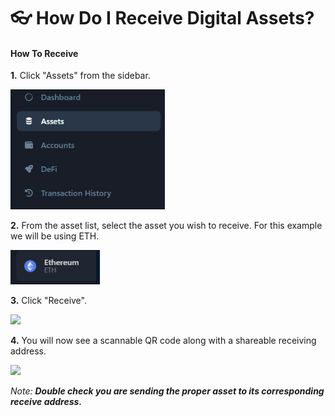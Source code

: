 # 👓 How Do I Receive Digital Assets?

#### How To Receive

**1.** Click "Assets" from the sidebar.

![](<../../.gitbook/assets/image (40) (1).png>)

**2.** From the asset list, select the asset you wish to receive. For this example we will be using ETH.

![](<../../.gitbook/assets/image (38) (1).png>)

**3.** Click "Receive".

![](<../../.gitbook/assets/image (60).png>)

**4.** You will now see a scannable QR code along with a shareable receiving address.

![](<../../.gitbook/assets/image (92).png>)

_Note: **Double check you are sending the proper asset to its corresponding receive address.**_
